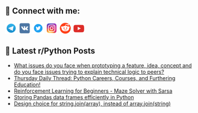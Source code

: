 ## 🔎 Connect with me:
[<img src="https://github.com/bullbesh/bullbesh/blob/main/images/Telegram.png" width="32" height="32" />](https://t.me/bullbesh)
[<img src="https://github.com/bullbesh/bullbesh/blob/main/images/VK.png" width="32" height="32" />](https://vk.com/bullbesh)
[<img src="https://github.com/bullbesh/bullbesh/blob/main/images/Twitter.png" width="32" height="32" />](https://twitter.com/bullbesh1)
[<img src="https://github.com/bullbesh/bullbesh/blob/main/images/Instagram.png" width="32" height="32" />](https://www.instagram.com/bullbesh)
[<img src="https://github.com/bullbesh/bullbesh/blob/main/images/Reddit.png" width="32" height="32" />](https://www.reddit.com/user/bullbesh)
[<img src="https://github.com/bullbesh/bullbesh/blob/main/images/YouTube.png" width="32" height="32" />](https://www.youtube.com/channel/UCtfjRs6uzgq5mfm8S06WTcg)

## 📕 Latest r/Python Posts
<!-- BLOG-POST-LIST:START -->
- [What issues do you face when prototyping a feature, idea, concept and do you face issues trying to explain technical logic to peers?](https://www.reddit.com/r/Python/comments/xkmbwq/what_issues_do_you_face_when_prototyping_a/)
- [Thursday Daily Thread: Python Careers, Courses, and Furthering Education!](https://www.reddit.com/r/Python/comments/xkldrj/thursday_daily_thread_python_careers_courses_and/)
- [Reinforcement Learning for Beginners - Maze Solver with Sarsa](https://www.reddit.com/r/Python/comments/xkl4nx/reinforcement_learning_for_beginners_maze_solver/)
- [Storing Pandas data frames efficiently in Python](https://www.reddit.com/r/Python/comments/xkjs92/storing_pandas_data_frames_efficiently_in_python/)
- [Design choice for string.join&lpar;array&rpar;, instead of array.join&lpar;string&rpar;](https://www.reddit.com/r/Python/comments/xkjirq/design_choice_for_stringjoinarray_instead_of/)
<!-- BLOG-POST-LIST:END -->
